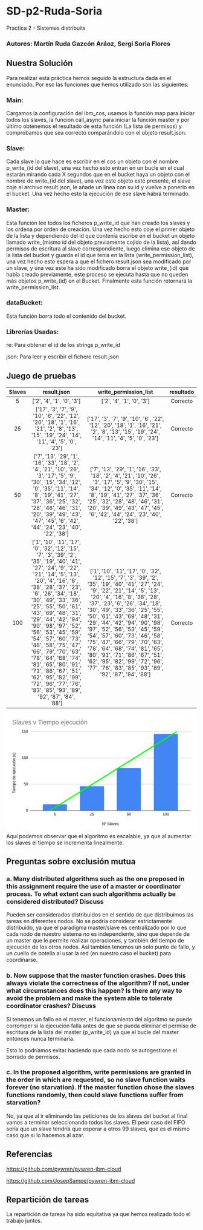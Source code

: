 # SD-p2-Ruda-Soria
Practica 2 - Sistemes distribuits

### Autores: Martín Ruda Gazcón Aráoz, Sergi Soria Flores

## Nuestra Solución
Para realizar esta práctica hemos seguido la estructura dada en el enunciado. Por eso las funciones que hemos utilizado son las siguientes: 

### Main:
Cargamos la configuración del ibm_cos, usamos la función map para iniciar todos los slaves, la función call_async para iniciar la función master y por último obtenemos el resultado de esta función (La lista de permisos) y comprobamos que sea correcto comparándolo con el objeto result.json.

### Slave:
Cada slave lo que hace es escribir en el cos un objeto con el nombre p_write_(id del slave), una vez hecho esto entran en un bucle en el cual estarán mirando cada X segundos que en el bucket haya un objeto con el nombre de write_(id del slave), una vez este objeto esté presente, el slave coje el archivo result.json, le añade un línea con su id y vuelve a ponerlo en el bucket.
Una vez hecho esto la ejecución de ese slave habrá terminado.

### Master:
Esta función lee todos los ficheros p_write_id que han creado los slaves y los ordena por orden de creación. Una vez hecho esto coje el primer objeto de la lista y dependiendo del id que contenía escribe en el bucket un objeto llamado write_(mismo id del objeto previamente cojido de la lista), así dando permisos de escritura al slave correspondiente, luego elimina ese objeto de la lista del bucket y guarda el id que tenia en la lista (write_permission_list), una vez hecho esto espera a que el fichero result.json sea modificado por un slave, y una vez este ha sido modificado borra el objeto write_(id) que había creado previamente, este proceso se ejecuta hasta que no queden más objetos p_write_(id) en el Bucket. Finalmente esta función retornará la write_permission_list.

###  dataBucket:
Esta función borra todo el contenido del bucket.
### Librerías Usadas:
re: Para obtener el id de los strings p_write_id

json: Para leer y escribir el fichero result.json

## Juego de pruebas
| Slaves | result.json  | write_permission_list  | resultado
| :-:    | :-----------------------: | :-----------------------: | :---------:
| 5      | ['2', '4', '1', '0', '3'] | ['2', '4', '1', '0', '3'] | Correcto
| 25     | ['17', '3', '7', '9', '10', '6', '22', '12', '20', '18', '1', '16', '21', '2', '8', '13', '15', '19', '24', '14', '11', '4', '5', '0', '23'] | ['17', '3', '7', '9', '10', '6', '22', '12', '20', '18', '1', '16', '21', '2', '8', '13', '15', '19', '24', '14', '11', '4', '5', '0', '23'] | Correcto
| 50     | ['7', '13', '29', '1', '16', '33', '18', '2', '4', '21', '10', '26', '3', '17', '5', '9', '30', '15', '34', '12', '0', '35', '11', '14', '8', '19', '41', '27', '37', '36', '25', '32', '28', '48', '46', '31', '20', '39', '49', '43', '47', '45', '6', '42', '44', '24', '23', '40', '22', '38'] | ['7', '13', '29', '1', '16', '33', '18', '2', '4', '21', '10', '26', '3', '17', '5', '9', '30', '15', '34', '12', '0', '35', '11', '14', '8', '19', '41', '27', '37', '36', '25', '32', '28', '48', '46', '31', '20', '39', '49', '43', '47', '45', '6', '42', '44', '24', '23', '40', '22', '38'] | Correcto
| 100      | ['1', '10', '11', '17', '0', '32', '12', '15', '7', '3', '39', '2', '35', '19', '40', '41', '27', '24', '9', '22', '21', '14', '5', '13', '20', '4', '16', '8', '38', '28', '37', '23', '6', '26', '34', '18', '30', '49', '33', '36', '25', '55', '50', '61', '43', '69', '48', '31', '29', '44', '42', '94', '90', '98', '97', '52', '56', '53', '45', '59', '54', '57', '60', '73', '46', '58', '75', '47', '66', '79', '70', '63', '78', '64', '68', '74', '81', '65', '80', '91', '71', '86', '67', '51', '62', '95', '82', '99', '72', '96', '77', '76', '83', '85', '93', '89', '92', '87', '84', '88'] | ['1', '10', '11', '17', '0', '32', '12', '15', '7', '3', '39', '2', '35', '19', '40', '41', '27', '24', '9', '22', '21', '14', '5', '13', '20', '4', '16', '8', '38', '28', '37', '23', '6', '26', '34', '18', '30', '49', '33', '36', '25', '55', '50', '61', '43', '69', '48', '31', '29', '44', '42', '94', '90', '98', '97', '52', '56', '53', '45', '59', '54', '57', '60', '73', '46', '58', '75', '47', '66', '79', '70', '63', '78', '64', '68', '74', '81', '65', '80', '91', '71', '86', '67', '51', '62', '95', '82', '99', '72', '96', '77', '76', '83', '85', '93', '89', '92', '87', '84', '88'] | Correcto

![Slaves-tiempo](slaves-tiempo.png)
Aquí podemos observar que el algoritmo es escalable, ya que al aumentar los slaves el tiempo se incrementa linealmente.


## Preguntas sobre exclusión mutua
### a. Many distributed algorithms such as the one proposed in this assignment require the use of a master or coordinator process. To what extent can such algorithms actually be considered distributed? Discuss 

Pueden ser considerados distribuidos en el sentido de que distribuimos las tareas en diferentes nodos. No se podría considerar estrictamente distribuido, ya que el paradigma master/slave es centralizado por lo que cada nodo de nuestro sistema no es independiente, sino que depende de un master que le permite realizar operaciones, y también del tiempo de ejecución de los otros nodos. Así también tenemos un solo punto de fallo, y un cuello de botella al usar la red (en nuestro caso el bucket) para coordinarse.

### b. Now suppose that the master function crashes. Does this always violate the correctness of the algorithm? If not, under what circumstances does this happen? Is there any way to avoid the problem and make the system able to tolerate coordinator crashes? Discuss 

Si tenemos un fallo en el master, el funcionamiento del algoritmo se puede corromper si la ejecución falla antes de que se pueda eliminar el permiso de escritura de la lista del master (p_write_id) ya que el bucle del master entonces nunca terminaría. 

Esto lo podríamos evitar haciendo que cada nodo se autogestione el borrado de permisos.

### c. In the proposed algorithm, write permissions are granted in the order in which are requested, so no slave function waits forever (no starvation). If the master function chose the slaves functions randomly, then could slave functions suffer from starvation?

No, ya que al ir eliminando las peticiones de los slaves del bucket al final vamos a terminar seleccionando todos los slaves. El peor caso del FIFO sería que un slave tendría que esperar a otros 99 slaves, que es el mismo caso que si lo hacemos al azar.

## Referencias

https://github.com/pywren/pywren-ibm-cloud

https://github.com/JosepSampe/pywren-ibm-cloud

## Repartición de tareas
La repartición de tareas ha sido equitativa ya que hemos realizado todo el trabajo juntos.
